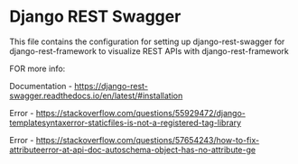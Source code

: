 # Django REST Swagger

This file contains the configuration for setting up django-rest-swagger for django-rest-framework to visualize REST APIs with django-rest-framework

FOR more info:

Documentation - https://django-rest-swagger.readthedocs.io/en/latest/#installation

Error - https://stackoverflow.com/questions/55929472/django-templatesyntaxerror-staticfiles-is-not-a-registered-tag-library

Error - https://stackoverflow.com/questions/57654243/how-to-fix-attributeerror-at-api-doc-autoschema-object-has-no-attribute-ge
